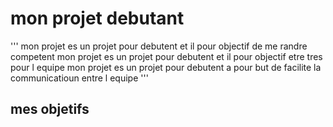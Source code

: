  # mon projet debutant

''' mon projet es un projet pour debutent et il pour objectif de me randre competent 
  mon projet es un projet pour debutent et il pour objectif etre tres pour l equipe 
  mon projet es un projet pour debutent a pour but de facilite la communicatioun entre l equipe  '''
  ## mes objetifs
  
